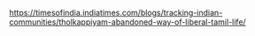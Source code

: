 https://timesofindia.indiatimes.com/blogs/tracking-indian-communities/tholkappiyam-abandoned-way-of-liberal-tamil-life/

